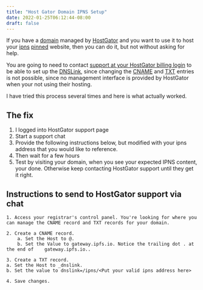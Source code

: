 ```yaml
---
title: "Host Gator Domain IPNS Setup"
date: 2022-01-25T06:12:44-08:00
draft: false
---
```


If you have a [domain](https://en.wikipedia.org/wiki/Domain_name) managed by [HostGator](https://www.hostgator.com/) and you want to use it to host your [ipns](https://docs.ipfs.io/concepts/ipns/) [pinned](https://docs.ipfs.io/how-to/pin-files/) website, then you can do it, but not without asking for help.

 You are going to need to contact [support at your HostGator billing login](https://portal.hostgator.com/login) to be able to set up the [DNSLink](https://docs.ipfs.io/concepts/dnslink/#dnslink), since changing the [CNAME](https://en.wikipedia.org/wiki/CNAME_record) and [TXT](https://en.wikipedia.org/wiki/TXT_record) entries is not possible, since no management interface is provided by HostGator when your not using their hosting.

I have tried this process several times and here is what actually worked. 

## The fix

1. I logged into HostGator support page
2. Start a support chat
3. Provide the following instructions below, but modified with your ipns address that you would like to reference.
4. Then wait for a few hours
5. Test by visiting your domain, when you see your expected IPNS content, your done. Otherwise keep contacting HostGator support until they get it right. 

## Instructions to send to HostGator support via chat

    1. Access your registrar's control panel. You're looking for where you can manage the CNAME record and TXT records for your domain.

    2. Create a CNAME record.
        a. Set the Host to @.
        b. Set the Value to gateway.ipfs.io. Notice the trailing dot . at the end of 	gateway.ipfs.io..

    3. Create a TXT record.
    a. Set the Host to _dnslink.
    b. Set the value to dnslink=/ipns/<Put your valid ipns address here>

    4. Save changes.
